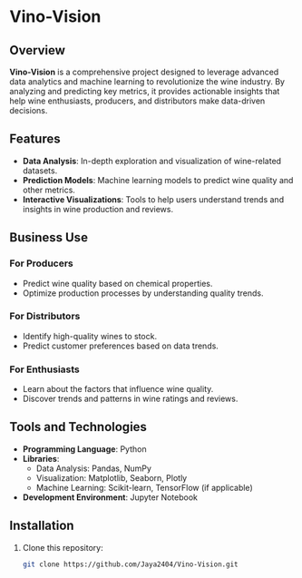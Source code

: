 # Vino-Vision

## Overview
**Vino-Vision** is a comprehensive project designed to leverage advanced data analytics and machine learning to revolutionize the wine industry. By analyzing and predicting key metrics, it provides actionable insights that help wine enthusiasts, producers, and distributors make data-driven decisions.

## Features
- **Data Analysis**: In-depth exploration and visualization of wine-related datasets.
- **Prediction Models**: Machine learning models to predict wine quality and other metrics.
- **Interactive Visualizations**: Tools to help users understand trends and insights in wine production and reviews.

## Business Use
### For Producers
- Predict wine quality based on chemical properties.
- Optimize production processes by understanding quality trends.

### For Distributors
- Identify high-quality wines to stock.
- Predict customer preferences based on data trends.

### For Enthusiasts
- Learn about the factors that influence wine quality.
- Discover trends and patterns in wine ratings and reviews.

## Tools and Technologies
- **Programming Language**: Python
- **Libraries**:
  - Data Analysis: Pandas, NumPy
  - Visualization: Matplotlib, Seaborn, Plotly
  - Machine Learning: Scikit-learn, TensorFlow (if applicable)
- **Development Environment**: Jupyter Notebook

## Installation
1. Clone this repository:
   ```bash
   git clone https://github.com/Jaya2404/Vino-Vision.git
